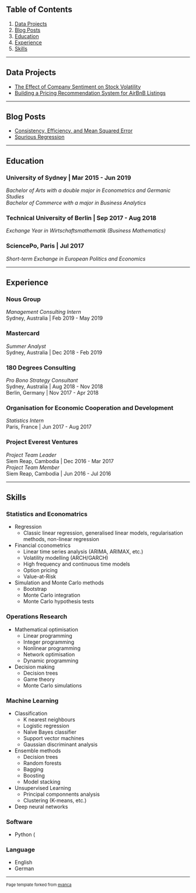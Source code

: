 ## Table of Contents

1. [Data Projects](#projects)
2. [Blog Posts](#posts)
3. [Education](#education)
4. [Experience](#experience)
5. [Skills](#skills)

---

<a name="projects"></a>
## Data Projects 

- [The Effect of Company Sentiment on Stock Volatility](/stock_volatility/stock_volatility.md)
- [Building a Pricing Recommendation System for AirBnB Listings](/airbnb_pricing/airbnb_pricing.md)

---

<a name="posts"></a>
## Blog Posts 

- [Consistency, Efficiency, and Mean Squared Error](/consistency/consistency.md)
- [Spurious Regression](/spurious_regression/spurious_regression.md)

---

<a name="educations"></a>
## Education 

### University of Sydney \| Mar 2015 - Jun 2019  

*Bachelor of Arts with a double major in Econometrics and Germanic Studies*  
*Bachelor of Commerce with a major in Business Analytics*

### Technical University of Berlin \| Sep 2017 - Aug 2018

*Exchange Year in Wirtschaftsmathematik (Business Mathematics)*

### SciencePo, Paris \| Jul 2017

*Short-term Exchange in European Politics and Economics*

---

<a name="experience"></a>
## Experience 

### Nous Group  

*Management Consulting Intern*   
Sydney, Australia | Feb 2019 - May 2019

### Mastercard  

*Summer Analyst*  
Sydney, Australia | Dec 2018 - Feb 2019

### 180 Degrees Consulting  

*Pro Bono Strategy Consultant*  
Sydney, Australia | Aug 2018 - Nov 2018  
Berlin, Germany | Nov 2017 - Apr 2018 

### Organisation for Economic Cooperation and Development  

*Statistics Intern*  
Paris, France | Jun 2017 - Aug 2017

### Project Everest Ventures    

*Project Team Leader*  
Siem Reap, Cambodia |  Dec 2016 - Mar 2017  
*Project Team Member*  
Siem Reap, Cambodia |  Jun 2016 - Jul 2016

---

<a name="skills"></a>
## Skills 

### Statistics and Economatrics
- Regression
  - Classic linear regression, generalised linear models, regularisation methods, non-linear regression
- Financial cconometrics
  - Linear time series analysis (ARIMA, ARIMAX, etc.)
  - Volatility modelling (ARCH/GARCH)
  - High frequency and continuous time models
  - Option pricing
  - Value-at-Risk
- Simulation and Monte Carlo methods
  - Bootstrap
  - Monte Carlo integration
  - Monte Carlo hypothesis tests

### Operations Research
- Mathematical optimisation
  - Linear programming
  - Integer programming
  - Nonlinear programming
  - Network optimisation
  - Dynamic programming
- Decision making
  - Decision trees
  - Game theory
  - Monte Carlo simulations

### Machine Learning
- Classification
  - K nearest neighbours
  - Logistic regression
  - Naïve Bayes classifier
  - Support vector machines
  - Gaussian discriminant analysis
- Ensemble methods
  - Decision trees
  - Random forests
  - Bagging
  - Boosting
  - Model stacking
- Unsupervised Learning
  - Principal componnents analysis
  - Clustering (K-means, etc.)
- Deep neural networks

### Software
- Python (


### Language
- English 
- German

---
<p style="font-size:11px">Page template forked from <a href="https://github.com/evanca/quick-portfolio">evanca</a></p>
<!-- Remove above link if you don't want to attibute -->
